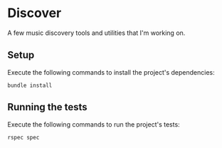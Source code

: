 # Discover

A few music discovery tools and utilities that I'm working on.

## Setup

Execute the following commands to install the project's dependencies:

    bundle install

## Running the tests

Execute the following commands to run the project's tests:

    rspec spec
